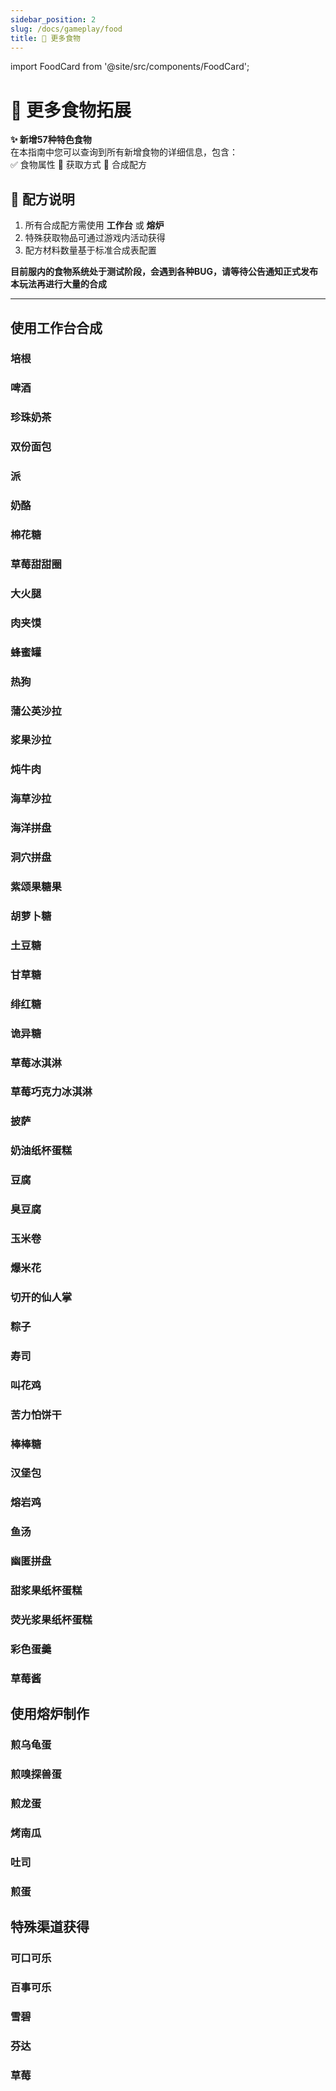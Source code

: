```yaml
---
sidebar_position: 2
slug: /docs/gameplay/food
title: 🍔 更多食物
---
```


import FoodCard from '@site/src/components/FoodCard';

<div className="food-header">

# 🍳 **更多食物拓展**  
**✨ 新增57种特色食物**  
在本指南中您可以查询到所有新增食物的详细信息，包含：  
✅ 食物属性 📌 获取方式 🔧 合成配方  

</div>

## 🧾 配方说明
1. 所有合成配方需使用 **工作台** 或 **熔炉**
2. 特殊获取物品可通过游戏内活动获得
3. 配方材料数量基于标准合成表配置  
  
**目前服内的食物系统处于测试阶段，会遇到各种BUG，请等待公告通知正式发布本玩法再进行大量的合成**

***

## **使用工作台合成**

### 培根
<FoodCard
  title="培根"
  enName="bacon"
  hunger={4}
  saturation={6.4}
  source="合成"
  image="/img/resourcepack/food/hecheng/bacon.png"
  special="炸的treetree的"
/>

### 啤酒
<FoodCard
  title="啤酒"
  enName="beer"
  hunger={6}
  saturation={1.2}
  source="合成"
  image="/img/resourcepack/food/hecheng/beer.png"
  special="小麦果汁！有很强的饱腹感，饮用后获得10秒饱和效果"
/>

### 珍珠奶茶
<FoodCard
  title="珍珠奶茶"
  enName="bubble_tea"
  hunger={6}
  saturation={1.2}
  source="合成"
  image="/img/resourcepack/food/hecheng/bubble_tea.png"
  special="这珍珠...怪怪的？饮用后获得15秒的生命恢复效果"
/>

### 双份面包
<FoodCard
  title="双份面包"
  enName="double_bread"
  hunger={10}
  saturation={12}
  source="合成"
  image="/img/resourcepack/food/hecheng/double_bread.png"
  special="面包pro max版本"
/>

### 派
<FoodCard
  title="派"
  enName="pie"
  hunger={8}
  saturation={4.8}
  source="合成"
  image="/img/resourcepack/food/hecheng/pie.png"
  special="一个蛋糕青春版？"
/>

### 奶酪
<FoodCard
  title="奶酪"
  enName="cheese"
  hunger={3}
  saturation={4}
  source="合成"
  image="/img/resourcepack/food/hecheng/cheese.png"
  special="没错，杰瑞最喜欢这个了"
/>

### 棉花糖
<FoodCard
  title="棉花糖"
  enName="candy_floss"
  hunger={5}
  saturation={3}
  source="合成"
  image="/img/resourcepack/food/hecheng/candy_floss.png"
  special="用来组成锐界幻境的云，食用后获得30秒跳跃提升"
/>

### 草莓甜甜圈
<FoodCard
  title="草莓甜甜圈"
  enName="strawberry_donuts"
  hunger={5}
  saturation={4}
  source="合成"
  image="/img/resourcepack/food/hecheng/strawberry_donuts.png"
  special="看起来香香软软的，闻起来也是香香软软的，但是好像太腻了....食用后获得5秒生命恢复，5秒反胃"
/>

### 大火腿
<FoodCard
  title="大火腿"
  enName="big_ham"
  hunger={9}
  saturation={13}
  source="合成"
  image="/img/resourcepack/food/hecheng/big_ham.png"
  special="看起来好像一把棒槌....食用后获得20秒力量2效果，15秒健康效果"
/>

### 肉夹馍
<FoodCard
  title="肉夹馍"
  enName="sauerkraut_meat_film"
  hunger={7}
  saturation={3}
  source="合成"
  image="/img/resourcepack/food/hecheng/sauerkraut_meat_film.png"
  special="超好吃的牛肉肉夹馍!!!吃完感觉整个锐界幻境变得超级好玩！！！食用后获得40秒速度，40秒急迫，25秒健康"
/>

### 蜂蜜罐
<FoodCard
  title="蜂蜜罐"
  enName="Honey_claypots"
  hunger={18}
  saturation={12}
  source="合成"
  image="/img/resourcepack/food/hecheng/Honey_claypots.png"
  special="一个花盆里面装着满满当当的蜂蜜，跟锐界幻境的腐竹一样甜美诱人，但是吃完会得糖尿病
  食用后获得30秒生命恢复，1分钟急迫，15秒失明"
/>

### 热狗
<FoodCard
  title="热狗"
  enName="hotdog"
  hunger={8}
  saturation={12.6}
  source="合成"
  image="/img/resourcepack/food/hecheng/hotdog.png"
  special="经典美式风味，味道还说的过去，食用后获得20秒速度，10秒生命恢复"
/>

### 蒲公英沙拉
<FoodCard
  title="蒲公英沙拉"
  enName="dandelion_salad"
  hunger={5}
  saturation={6}
  source="合成"
  image="/img/resourcepack/food/hecheng/dandelion_salad.png"
  special="其实...锐界幻境也是有些不那么好吃的，但是蒲公英好像可以治愈一些疾病？食用后获得5秒反胃，5秒生命恢复2，40秒抗性提升，1分钟健康"
/>

### 浆果沙拉
<FoodCard
  title="浆果沙拉"
  enName="berry_salad"
  hunger={6}
  saturation={7.2}
  source="合成"
  image="/img/resourcepack/food/hecheng/berry_salad.png"
  special="锐界幻境森林风味，美味无需多盐，食用后获得30秒健康"
/>

### 炖牛肉
<FoodCard
  title="炖牛肉"
  enName="beef_stew"
  hunger={12}
  saturation={22}
  source="合成"
  image="/img/resourcepack/food/hecheng/beef_stew.png"
  special="荤素搭配，健康美味，食用后获得2分钟温暖效果，30秒健康效果，15秒生命恢复，20秒饱和"
/>

### 海草沙拉
<FoodCard
  title="海草沙拉"
  enName="seagrass_salad"
  hunger={5}
  saturation={6}
  source="合成"
  image="/img/resourcepack/food/hecheng/seagrass_salad.png"
  special="好吧，看起来只是一堆草...但是应该可以吃吧..."
/>

### 海洋拼盘
<FoodCard
  title="海洋拼盘"
  enName="ocean_medley"
  hunger={5}
  saturation={6}
  source="合成"
  image="/img/resourcepack/food/hecheng/ocean_medley.png"
  special="看起来很健康，其实不然...食用后获得45秒潮涌能量，15秒虫蚀，30秒海豚恩惠"
/>

### 洞穴拼盘
<FoodCard
  title="洞穴拼盘"
  enName="cave_medley"
  hunger={5}
  saturation={6}
  source="合成"
  image="/img/resourcepack/food/hecheng/cave_medley.png"
  special="锐界幻境洞穴风味，食用后获得45秒夜视，30秒急迫"
/>

### 紫颂果糖果
<FoodCard
  title="紫颂果糖果"
  enName="chorus_candy"
  hunger={4}
  saturation={0}
  source="合成"
  image="/img/resourcepack/food/hecheng/chorus_candy.png"
  special="保留了一部分原有的味道，食用后随机传送"
/>

### 胡萝卜糖
<FoodCard
  title="胡萝卜糖"
  enName="carrot_candy"
  hunger={3}
  saturation={0}
  source="合成"
  image="/img/resourcepack/food/hecheng/carrot_candy.png"
  special="你身上的胡萝卜味吸引了兔子和猪，它们将逃跑的慢一些，20秒内经过的每个猪或者兔子都获得30秒缓慢"
/>

### 土豆糖
<FoodCard
  title="土豆糖"
  enName="potato_candy"
  hunger={1}
  saturation={0}
  source="合成"
  image="/img/resourcepack/food/hecheng/potato_candy.png"
  special="好吧其实我也不知道土豆是什么味道，反正就是有"
/>

### 甘草糖
<FoodCard
  title="甘草糖"
  enName="grass_candy"
  hunger={2}
  saturation={0}
  source="合成"
  image="/img/resourcepack/food/hecheng/grass_candy.png"
  special="“干”草糖"
/>

### 绯红糖
<FoodCard
  title="绯红糖"
  enName="crimson_candy"
  hunger={2}
  saturation={0}
  source="合成"
  image="/img/resourcepack/food/hecheng/crimson_candy.png"
  special="下界风味糖果"
/>

### 诡异糖
<FoodCard
  title="诡异糖"
  enName="warped_candy"
  hunger={2}
  saturation={0}
  source="合成"
  image="/img/resourcepack/food/hecheng/warped_candy.png"
  special="不！好！吃！食用后附近的疣猪兽将获得30秒虚弱2效果"
/>

### 草莓冰淇淋
<FoodCard
  title="草莓冰淇淋"
  enName="strawberry_ice_cream"
  hunger={7}
  saturation={5}
  source="合成"
  image="/img/resourcepack/food/hecheng/strawberry_ice_cream.png"
  special="无"
/>

### 草莓巧克力冰淇淋
<FoodCard
  title="草莓巧克力冰淇淋"
  enName="strawberry_chocolate_ice_cream"
  hunger={8}
  saturation={6}
  source="合成"
  image="/img/resourcepack/food/hecheng/strawberry_chocolate_ice_cream.png"
  special="无"
/>

### 披萨
<FoodCard
  title="披萨"
  enName="pizza"
  hunger={10}
  saturation={12.6}
  source="合成"
  image="/img/resourcepack/food/hecheng/pizza.png"
  special="无"
/>

### 奶油纸杯蛋糕
<FoodCard
  title="奶油纸杯蛋糕"
  enName="cream_cupcakes"
  hunger={8}
  saturation={8}
  source="合成"
  image="/img/resourcepack/food/hecheng/cream_cupcakes.png"
  special="无"
/>

### 豆腐
<FoodCard
  title="豆腐"
  enName="tofu"
  hunger={2}
  saturation={1}
  source="合成"
  image="/img/resourcepack/food/hecheng/tofu.png"
  special="无"
/>

### 臭豆腐
<FoodCard
  title="臭豆腐"
  enName="stinky_tofu"
  hunger={5}
  saturation={3}
  source="合成"
  image="/img/resourcepack/food/hecheng/stinky_tofu.png"
  special="无"
/>

### 玉米卷
<FoodCard
  title="玉米卷"
  enName="tacos"
  hunger={7}
  saturation={6}
  source="合成"
  image="/img/resourcepack/food/hecheng/tacos.png"
  special="无"
/>

### 爆米花
<FoodCard
  title="爆米花"
  enName="popcorn"
  hunger={6}
  saturation={12}
  source="合成"
  image="/img/resourcepack/food/hecheng/popcorn.png"
  special="无"
/>

### 切开的仙人掌
<FoodCard
  title="切开的仙人掌"
  enName="cut_cactus"
  hunger={4}
  saturation={2}
  source="合成"
  image="/img/resourcepack/food/hecheng/cut_cactus.png"
  special="无"
/>

### 粽子
<FoodCard
  title="粽子"
  enName="zongzi"
  hunger={6}
  saturation={4}
  source="合成"
  image="/img/resourcepack/food/hecheng/zongzi.png"
  special="无"
/>

### 寿司
<FoodCard
  title="寿司"
  enName="sushi"
  hunger={7}
  saturation={4}
  source="合成"
  image="/img/resourcepack/food/hecheng/sushi.png"
  special="无"
/>

### 叫花鸡
<FoodCard
  title="叫花鸡"
  enName="beggars_style_chicken"
  hunger={7}
  saturation={12.6}
  source="合成"
  image="/img/resourcepack/food/hecheng/beggars_style_chicken.png"
  special="无"
/>

### 苦力怕饼干
<FoodCard
  title="苦力怕饼干"
  enName="creeper_cookie"
  hunger={7}
  saturation={2}
  source="合成"
  image="/img/resourcepack/food/hecheng/creeper_cookie.png"
  special="无"
/>

### 棒棒糖
<FoodCard
  title="棒棒糖"
  enName="lollipop"
  hunger={7}
  saturation={4}
  source="合成"
  image="/img/resourcepack/food/hecheng/lollipop.png"
  special="无"
/>

### 汉堡包
<FoodCard
  title="汉堡包"
  enName="hamburger"
  hunger={14}
  saturation={16}
  source="合成"
  image="/img/resourcepack/food/hecheng/hamburger.png"
  special="无"
/>

### 熔岩鸡
<FoodCard
  title="熔岩鸡"
  enName="lava_chicken"
  hunger={8}
  saturation={12.6}
  source="合成"
  image="/img/resourcepack/food/hecheng/lava_chicken.png"
  special="无"
/>

### 鱼汤
<FoodCard
  title="鱼汤"
  enName="fish_soup"
  hunger={9}
  saturation={10}
  source="合成"
  image="/img/resourcepack/food/hecheng/fish_soup.png"
  special="无"
/>

### 幽匿拼盘
<FoodCard
  title="幽匿拼盘"
  enName="sculk_medley"
  hunger={12}
  saturation={15}
  source="合成"
  image="/img/resourcepack/food/hecheng/sculk_medley.png"
  special="无"
/>

### 甜浆果纸杯蛋糕
<FoodCard
  title="甜浆果纸杯蛋糕"
  enName="sweet_berries_cupcake"
  hunger={3}
  saturation={4}
  source="合成"
  image="/img/resourcepack/food/hecheng/sweet_berries_cupcake.png"
  special="无"
/>

### 荧光浆果纸杯蛋糕
<FoodCard
  title="荧光浆果纸杯蛋糕"
  enName="glow_berries_cupcake"
  hunger={3}
  saturation={4}
  source="合成"
  image="/img/resourcepack/food/hecheng/glow_berries_cupcake.png"
  special="无"
/>

### 彩色蛋羹
<FoodCard
  title="彩色蛋羹"
  enName="colorful_egg_custard"
  hunger={0}
  saturation={1145141919810}
  source="合成"
  image="/img/resourcepack/food/hecheng/colorful_egg_custard.png"
  special="无"
/>

### 草莓酱
<FoodCard
  title="草莓酱"
  enName="strawberry_jam"
  hunger={5}
  saturation={2}
  source="合成"
  image="/img/resourcepack/food/strawberry_jam.png"
  special="还没写完整的合成表嘤嘤嘤，先用 草莓×2，糖×1，玻璃瓶×1"
/>

## **使用熔炉制作**

### 煎乌龟蛋
<FoodCard
  title="煎乌龟蛋"
  enName="fried_turtle_egg"
  hunger={2}
  saturation={1}
  source="熔炉"
  image="/img/resourcepack/food/hecheng/fried_turtle_egg.png"
  special="无"
/>

### 煎嗅探兽蛋
<FoodCard
  title="煎嗅探兽蛋"
  enName="fried_sniffer_egg"
  hunger={6}
  saturation={3}
  source="熔炉"
  image="/img/resourcepack/food/hecheng/fried_sniffer_egg.png"
  special="无"
/>

### 煎龙蛋
<FoodCard
  title="煎龙蛋"
  enName="fried_dragon_egg"
  hunger={0}
  saturation={114514}
  source="熔炉"
  image="/img/resourcepack/food/hecheng/fried_dragon_egg.png"
  special="无"
/>

### 烤南瓜
<FoodCard
  title="烤南瓜"
  enName="roasted_pumpkin"
  hunger={9}
  saturation={4.8}
  source="熔炉"
  image="/img/resourcepack/food/hecheng/roasted_pumpkin.png"
  special="无"
/>

### 吐司
<FoodCard
  title="吐司"
  enName="toast"
  hunger={6}
  saturation={7}
  source="熔炉"
  image="/img/resourcepack/food/hecheng/toast.png"
  special="无"
/>

### 煎蛋
<FoodCard
  title="煎蛋"
  enName="fried_egg"
  hunger={3}
  saturation={2}
  source="熔炉"
  image="/img/resourcepack/food/hecheng/fried_egg.png"
  special="无"
/>

## **特殊渠道获得**

### 可口可乐
<FoodCard
  title="可口可乐"
  enName="coca_cola"
  hunger={4}
  saturation={3}
  source="其他"
  image="/img/resourcepack/food/coca_cola.png"
  special="无"
/>

### 百事可乐
<FoodCard
  title="百事可乐"
  enName="pepsi_cola"
  hunger={4}
  saturation={3}
  source="其他"
  image="/img/resourcepack/food/pepsi_cola.png"
  special="无"
/>

### 雪碧
<FoodCard
  title="雪碧"
  enName="sprite"
  hunger={4}
  saturation={3}
  source="其他"
  image="/img/resourcepack/food/sprite.png"
  special="无"
/>

### 芬达
<FoodCard
  title="芬达"
  enName="fanta"
  hunger={4}
  saturation={3}
  source="其他"
  image="/img/resourcepack/food/fanta.png"
  special="无"
/>

### 草莓
<FoodCard
  title="草莓"
  enName="strawberry"
  hunger={2}
  saturation={0}
  source="其他"
  image="/img/resourcepack/food/strawberry.png"
  special="无"
/>